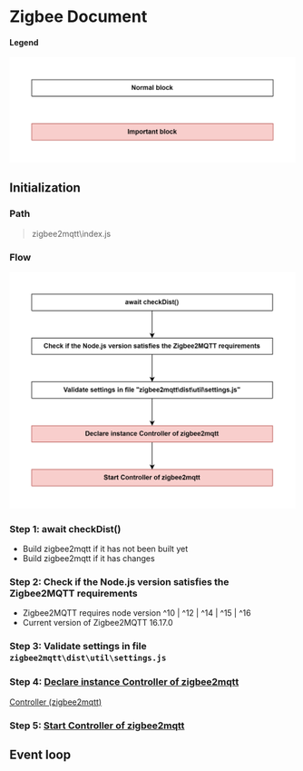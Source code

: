 # Zigbee Document

#### Legend
<img src="Images/legend.png" width="550"/>

## Initialization

### Path
> zigbee2mqtt\index.js

### Flow

<img src="Images/zigbee2mqtt_index.js.png" width="550"/>

### Step 1: await checkDist()
- Build zigbee2mqtt if it has not been built yet
- Build zigbee2mqtt if it has changes

### Step 2: Check if the Node.js version satisfies the Zigbee2MQTT requirements
- Zigbee2MQTT requires node version ^10 | ^12 | ^14 | ^15 | ^16
- Current version of Zigbee2MQTT 16.17.0

### Step 3: Validate settings in file `zigbee2mqtt\dist\util\settings.js`

### Step 4: [Declare instance Controller of zigbee2mqtt](sub_flow/1_declare_instance_controller_of_zigbee2mqtt.md)

[Controller (zigbee2mqtt)](objects/controller_zigbee2mqtt.md)

### Step 5: [Start Controller of zigbee2mqtt](sub_flow/2_start_controller_of_zigbee2mqtt.md)

## Event loop